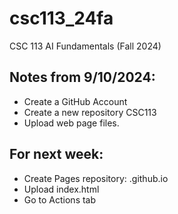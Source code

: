 # csc113_24fa
CSC 113 AI Fundamentals (Fall 2024)


## Notes from 9/10/2024:
- Create a GitHub Account
- Create a new repository CSC113
- Upload web page files.

## For next week:
- Create Pages repository: <USERNAME>.github.io
- Upload index.html
- Go to Actions tab
